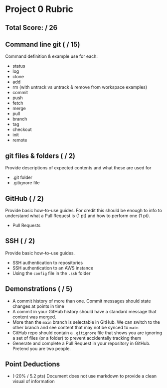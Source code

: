 # Project 0 Rubric

## Total Score: / 26

## Command line git ( / 15)

Command definition & example use for each:

- status
- log
- clone
- add
- rm (with untrack vs untrack & remove from workspace examples)
- commit
- push
- fetch
- merge
- pull
- branch
- tag
- checkout
- init
- remote

## git files & folders ( / 2)

Provide descriptions of expected contents and what these are used for

- .git folder
- .gitignore file

## GitHub ( / 2)

Provide basic how-to-use guides. For credit this should be enough to info to understand what a Pull Request is (1 pt) and how to perform one (1 pt).

- Pull Requests

## SSH ( / 2)

Provide basic how-to-use guides.

- SSH authentication to repositories
- SSH authentication to an AWS instance
- Using the `config` file in the `.ssh` folder

## Demonstrations ( / 5)

- A commit history of more than one.  Commit messages should state changes at points in time
- A commit in your GitHub history should have a standard message that content was merged.
- More than the `main` branch is selectable in GitHub.  We can switch to the other branch and see content that may not be synced to `main`
- GitHub repo should contain a `.gitignore` file that shows you are ignoring a set of files (or a folder) to prevent accidentally tracking them
- Generate and complete a Pull Request in your repository in GitHub.  Pretend you are two people.

## Point Deductions

- (-20% / 5.2 pts) Document does not use markdown to provide a clean visual of information
